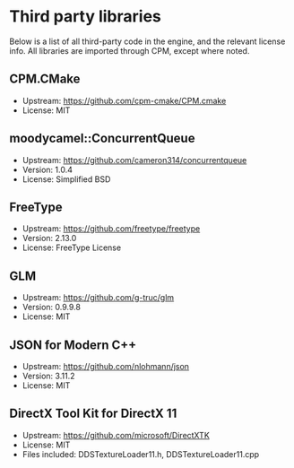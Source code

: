 # Third party libraries
Below is a list of all third-party code in the engine, and the relevant license info. All libraries are imported through CPM, except where noted.

## CPM.CMake
- Upstream: https://github.com/cpm-cmake/CPM.cmake
- License: MIT
## moodycamel::ConcurrentQueue
- Upstream: https://github.com/cameron314/concurrentqueue
- Version: 1.0.4
- License: Simplified BSD
## FreeType
- Upstream: https://github.com/freetype/freetype
- Version: 2.13.0
- License: FreeType License
## GLM
- Upstream: https://github.com/g-truc/glm
- Version: 0.9.9.8
- License: MIT
## JSON for Modern C++ 
- Upstream: https://github.com/nlohmann/json
- Version: 3.11.2
- License: MIT
## DirectX Tool Kit for DirectX 11
- Upstream: https://github.com/microsoft/DirectXTK
- License: MIT
- Files included: DDSTextureLoader11.h, DDSTextureLoader11.cpp